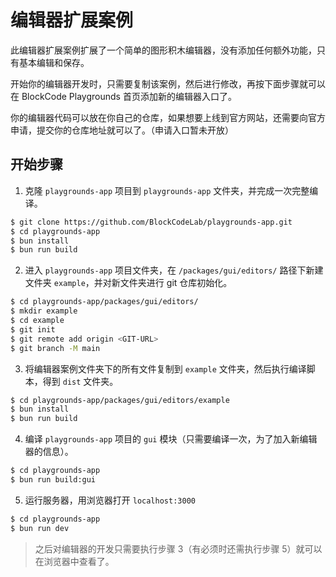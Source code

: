 # 编辑器扩展案例

此编辑器扩展案例扩展了一个简单的图形积木编辑器，没有添加任何额外功能，只有基本编辑和保存。

开始你的编辑器开发时，只需要复制该案例，然后进行修改，再按下面步骤就可以在 BlockCode Playgrounds 首页添加新的编辑器入口了。

你的编辑器代码可以放在你自己的仓库，如果想要上线到官方网站，还需要向官方申请，提交你的仓库地址就可以了。（申请入口暂未开放）

## 开始步骤

1. 克隆 `playgrounds-app` 项目到 `playgrounds-app` 文件夹，并完成一次完整编译。

```bash
$ git clone https://github.com/BlockCodeLab/playgrounds-app.git
$ cd playgrounds-app
$ bun install
$ bun run build
```

2. 进入 `playgrounds-app` 项目文件夹，在 `/packages/gui/editors/` 路径下新建文件夹 `example`，并对新文件夹进行 git 仓库初始化。

```bash
$ cd playgrounds-app/packages/gui/editors/
$ mkdir example
$ cd example
$ git init
$ git remote add origin <GIT-URL>
$ git branch -M main
```

3. 将编辑器案例文件夹下的所有文件复制到 `example` 文件夹，然后执行编译脚本，得到 `dist` 文件夹。

```bash
$ cd playgrounds-app/packages/gui/editors/example
$ bun install
$ bun run build
```

4. 编译 `playgrounds-app` 项目的 `gui` 模块（只需要编译一次，为了加入新编辑器的信息）。

```bash
$ cd playgrounds-app
$ bun run build:gui
```

5. 运行服务器，用浏览器打开 `localhost:3000`

```bash
$ cd playgrounds-app
$ bun run dev
```

> 之后对编辑器的开发只需要执行步骤 3（有必须时还需执行步骤 5）就可以在浏览器中查看了。
